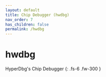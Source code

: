 ```yaml
---
layout: default
title: Chip Debugger (hwdbg)
nav_order: 7
has_children: false
permalink: /hwdbg
---
```


# hwdbg

HyperDbg's Chip Debugger
{: .fs-6 .fw-300 }

